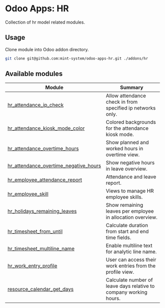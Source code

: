 # Odoo Apps: HR

Collection of hr model related modules.

## Usage

Clone module into Odoo addon directory.

```bash
git clone git@github.com:mint-system/odoo-apps-hr.git ./addons/hr
```

## Available modules

| Module | Summary |
| --- | --- |
| [hr_attendance_ip_check](hr_attendance_ip_check) |         Allow attendance check in from specified ip networks only. |
| [hr_attendance_kiosk_mode_color](hr_attendance_kiosk_mode_color) |         Colored backgrounds for the attendance kiosk mode. |
| [hr_attendance_overtime_hours](hr_attendance_overtime_hours) |         Show planned and worked hours in overtime view. |
| [hr_attendance_overtime_negative_hours](hr_attendance_overtime_negative_hours) |         Show negative hours in leave overview. |
| [hr_employee_attendance_report](hr_employee_attendance_report) |         Attendance and leave report. |
| [hr_employee_skill](hr_employee_skill) |         Views to manage HR employee skills. |
| [hr_holidays_remaining_leaves](hr_holidays_remaining_leaves) |         Show remaining leaves per employee in allocation overview. |
| [hr_timesheet_from_until](hr_timesheet_from_until) |         Calculate duration from start and end time fields. |
| [hr_timesheet_multiline_name](hr_timesheet_multiline_name) |         Enable multiline text for analytic line name. |
| [hr_work_entry_profile](hr_work_entry_profile) |         User can access their work entries from the profile view. |
| [resource_calendar_get_days](resource_calendar_get_days) |         Calculate number of leave days relative to company working hours. |
